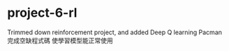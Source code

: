 # project-6-rl
Trimmed down reinforcement project, and added Deep Q learning Pacman
完成空缺程式碼 使學習模型能正常使用
